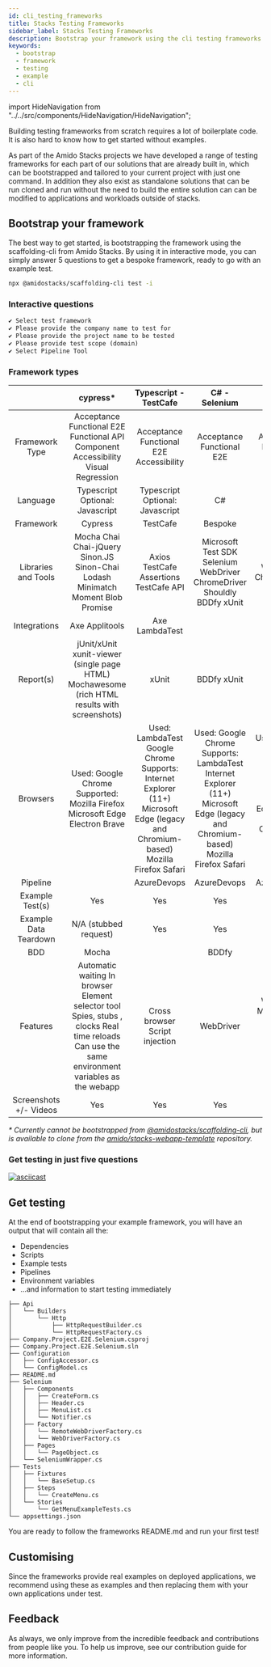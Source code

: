 ```yaml
---
id: cli_testing_frameworks
title: Stacks Testing Frameworks
sidebar_label: Stacks Testing Frameworks
description: Bootstrap your framework using the cli testing frameworks
keywords:
  - bootstrap
  - framework
  - testing
  - example
  - cli
---
```


import HideNavigation  from "../../src/components/HideNavigation/HideNavigation";

Building testing frameworks from scratch requires a lot of boilerplate code. It is also hard to know how to get started without examples.

As part of the Amido Stacks projects we have developed a range of testing frameworks for each part of our solutions that are already built in, which can be bootstrapped and tailored to your current project with just one command.
 In addition they also exist as standalone solutions that can be run cloned and run without the need to build the entire solution can can be modified to applications and workloads outside of stacks.

## Bootstrap your framework

The best way to get started, is bootstrapping the framework using the scaffolding-cli from Amido Stacks. By using it in interactive mode, you can simply answer 5 questions to get a bespoke framework, ready to go with an example test.

```bash
npx @amidostacks/scaffolding-cli test -i
```

### Interactive questions

```txt
✔ Select test framework
✔ Please provide the company name to test for
✔ Please provide the project name to be tested
✔ Please provide test scope (domain)
✔ Select Pipeline Tool
```

### Framework types

<!-- markdownlint-disable -->
|  | cypress* | Typescript - TestCafe | C# - Selenium | Java - Serenity | jest-sonar* |
|:-:|:-:|:-:|:-:|:-:|:-:|
| Framework Type | Acceptance Functional E2E Functional API Component Accessibility Visual Regression | Acceptance Functional E2E Accessibility | Acceptance Functional E2E | Acceptance Functional E2E | Unit  Component  Integration |
| Language | Typescript Optional: Javascript | Typescript Optional: Javascript | C# | Java | Typescript  Optional: Javascript |
| Framework | Cypress | TestCafe | Bespoke | Serenity | Jest |
| Libraries and Tools | Mocha Chai Chai-jQuery Sinon.JS Sinon-Chai Lodash Minimatch Moment Blob Promise | Axios TestCafe Assertions TestCafe API | Microsoft Test SDK Selenium WebDriver ChromeDriver Shouldly BDDfy xUnit | Java SDK Selenium WebDriver ChromeDriver Serenity JUnit | Jest Snapshot  @testing-library/react |
| Integrations | Axe Applitools | Axe LambdaTest |  |  | Sonar Scanner |
| Report(s) | jUnit/xUnit xunit-viewer (single page HTML) Mochawesome (rich HTML results with screenshots) | xUnit | BDDfy xUnit | Serenity reports | jUnit/xUnit  Cobertura, lcov (code coverage)  Sonar reporter |
| Browsers | Used: Google Chrome  Supported: Mozilla Firefox Microsoft Edge Electron Brave | Used: LambdaTest Google Chrome  Supports: Internet Explorer (11+) Microsoft Edge (legacy and Chromium-based) Mozilla Firefox Safari | Used: Google Chrome  Supports: LambdaTest Internet Explorer (11+) Microsoft Edge (legacy and Chromium-based) Mozilla Firefox Safari | Used: Google Chrome  Supports: Internet Explorer (11+) Microsoft Edge (legacy and Chromium-based) Mozilla Firefox | N/A |
| Pipeline |  | AzureDevops | AzureDevops | AzureDevops |  |
| Example Test(s) | Yes | Yes | Yes | Yes | Yes |
| Example Data Teardown | N/A (stubbed request) | Yes | Yes | Yes | N/A |
| BDD | Mocha |  | BDDfy | Serenity | Jasmine |
| Features | Automatic waiting In browser Element selector tool Spies, stubs , clocks Real time reloads Can use the same environment variables as the webapp | Cross browser Script injection | WebDriver | WebDriver Multi-thread test execution Enhanced reporting | Render |
| Screenshots +/- Videos | Yes | Yes | Yes | Yes | No |
<!-- markdownlint-restore -->

_\* Currently cannot be bootstrapped from [@amidostacks/scaffolding-cli](https://www.npmjs.com/package/@amidostacks/scaffolding-cli), but is available to clone from the [amido/stacks-webapp-template](https://github.com/amido/stacks-webapp-template) repository._

### Get testing in just five questions

[![asciicast](https://asciinema.org/a/mpqq9MGhE2TsSXtLDhmjZfaDq.svg?t=7)](https://asciinema.org/a/mpqq9MGhE2TsSXtLDhmjZfaDq)

## Get testing

At the end of bootstrapping your example framework, you will have an output that will contain all the:

* Dependencies
* Scripts
* Example tests
* Pipelines
* Environment variables
* ...and information to start testing immediately

```text title="Example output from Selenium framework with .NET output folder structure"
├── Api
│   └── Builders
│       └── Http
│           ├── HttpRequestBuilder.cs
│           └── HttpRequestFactory.cs
├── Company.Project.E2E.Selenium.csproj
├── Company.Project.E2E.Selenium.sln
├── Configuration
│   ├── ConfigAccessor.cs
│   └── ConfigModel.cs
├── README.md
├── Selenium
│   ├── Components
│   │   ├── CreateForm.cs
│   │   ├── Header.cs
│   │   ├── MenuList.cs
│   │   └── Notifier.cs
│   ├── Factory
│   │   └── RemoteWebDriverFactory.cs
│   │   └── WebDriverFactory.cs
│   ├── Pages
│   │   └── PageObject.cs
│   └── SeleniumWrapper.cs
├── Tests
│   ├── Fixtures
│   │   └── BaseSetup.cs
│   ├── Steps
│   │   └── CreateMenu.cs
│   └── Stories
│       └── GetMenuExampleTests.cs
└── appsettings.json
```

You are ready to follow the frameworks README.md and run your first test!

## Customising

Since the frameworks provide real examples on deployed applications, we recommend using these as examples and then replacing them with your own applications under test.

## Feedback

As always, we only improve from the incredible feedback and contributions from people like you. To help us improve, see our contribution guide for more information.

<HideNavigation prev />
